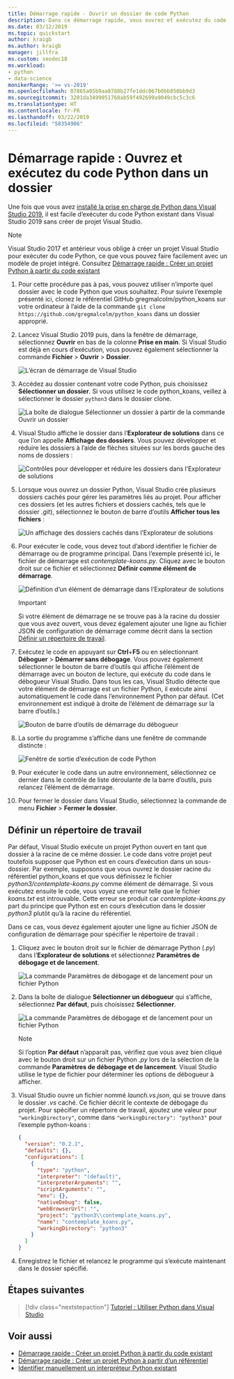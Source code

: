 ```yaml
---
title: Démarrage rapide - Ouvrir un dossier de code Python
description: Dans ce démarrage rapide, vous ouvrez et exécutez du code Python à partir d’un dossier sans utiliser de projet Visual Studio (Visual Studio 2019 uniquement).
ms.date: 03/12/2019
ms.topic: quickstart
author: kraigb
ms.author: kraigb
manager: jillfra
ms.custom: seodec18
ms.workload:
- python
- data-science
monikerRange: '>= vs-2019'
ms.openlocfilehash: 07865a05b9aa8788b27fe1ddc067b0bb858bb9d3
ms.sourcegitcommit: 3201da3499051768ab59f492699a9049cbc5c3c6
ms.translationtype: HT
ms.contentlocale: fr-FR
ms.lasthandoff: 03/22/2019
ms.locfileid: "58354906"
---
```

# <a name="quickstart-open-and-run-python-code-in-a-folder"></a>Démarrage rapide : Ouvrez et exécutez du code Python dans un dossier

Une fois que vous avez [installé la prise en charge de Python dans Visual Studio 2019](installing-python-support-in-visual-studio.md), il est facile d’exécuter du code Python existant dans Visual Studio 2019 sans créer de projet Visual Studio.

> [!Note]
> Visual Studio 2017 et antérieur vous oblige à créer un projet Visual Studio pour exécuter du code Python, ce que vous pouvez faire facilement avec un modèle de projet intégré. Consultez [Démarrage rapide : Créer un projet Python à partir du code existant](quickstart-01-python-in-visual-studio-project-from-existing-code.md)

1. Pour cette procédure pas à pas, vous pouvez utiliser n’importe quel dossier avec le code Python que vous souhaitez. Pour suivre l’exemple présenté ici, clonez le référentiel GitHub gregmalcolm/python_koans sur votre ordinateur à l’aide de la commande `git clone https://github.com/gregmalcolm/python_koans` dans un dossier approprié.

1. Lancez Visual Studio 2019 puis, dans la fenêtre de démarrage, sélectionnez **Ouvrir** en bas de la colonne **Prise en main**. Si Visual Studio est déjà en cours d’exécution, vous pouvez également sélectionner la commande **Fichier** > **Ouvrir** > **Dossier**.

    ![L’écran de démarrage de Visual Studio](media/quickstart-open-folder/01-open-local-folder.png)

1. Accédez au dossier contenant votre code Python, puis choisissez **Sélectionner un dossier**. Si vous utilisez le code python_koans, veillez à sélectionner le dossier `python3` dans le dossier clone.

    ![La boîte de dialogue Sélectionner un dossier à partir de la commande Ouvrir un dossier](media/quickstart-open-folder/02-select-folder.png)

1. Visual Studio affiche le dossier dans l’**Explorateur de solutions** dans ce que l’on appelle **Affichage des dossiers**. Vous pouvez développer et réduire les dossiers à l’aide de flèches situées sur les bords gauche des noms de dossiers :

    ![Contrôles pour développer et réduire les dossiers dans l’Explorateur de solutions](media/quickstart-open-folder/03-expand-collapse-folders.png)

1. Lorsque vous ouvrez un dossier Python, Visual Studio crée plusieurs dossiers cachés pour gérer les paramètres liés au projet. Pour afficher ces dossiers (et les autres fichiers et dossiers cachés, tels que le dossier *.git*), sélectionnez le bouton de barre d’outils **Afficher tous les fichiers** :

    ![Un affichage des dossiers cachés dans l’Explorateur de solutions](media/quickstart-open-folder/05-view-hidden-folders.png)

1. Pour exécuter le code, vous devez tout d’abord identifier le fichier de démarrage ou de programme principal. Dans l’exemple présenté ici, le fichier de démarrage est *contemplate-koans.py*. Cliquez avec le bouton droit sur ce fichier et sélectionnez **Définir comme élément de démarrage**.

    ![Définition d’un élément de démarrage dans l’Explorateur de solutions](media/quickstart-open-folder/06-set-as-startup-item-command.png)

    > [!Important]
    > Si votre élément de démarrage ne se trouve pas à la racine du dossier que vous avez ouvert, vous devez également ajouter une ligne au fichier JSON de configuration de démarrage comme décrit dans la section [Définir un répertoire de travail](#set-a-working-directory).

1. Exécutez le code en appuyant sur **Ctrl**+**F5** ou en sélectionnant **Déboguer** > **Démarrer sans débogage**. Vous pouvez également sélectionner le bouton de barre d’outils qui affiche l’élément de démarrage avec un bouton de lecture, qui exécute du code dans le débogueur Visual Studio. Dans tous les cas, Visual Studio détecte que votre élément de démarrage est un fichier Python, il exécute ainsi automatiquement le code dans l’environnement Python par défaut. (Cet environnement est indiqué à droite de l’élément de démarrage sur la barre d’outils.)

    ![Bouton de barre d’outils de démarrage du débogueur](media/quickstart-open-folder/07-start-debug-toolbar.png)

1. La sortie du programme s’affiche dans une fenêtre de commande distincte :

    ![Fenêtre de sortie d’exécution de code Python](media/quickstart-open-folder/08-result-window.png)

1. Pour exécuter le code dans un autre environnement, sélectionnez ce dernier dans le contrôle de liste déroulante de la barre d’outils, puis relancez l’élément de démarrage.

1. Pour fermer le dossier dans Visual Studio, sélectionnez la commande de menu **Fichier** > **Fermer le dossier**.

## <a name="set-a-working-directory"></a>Définir un répertoire de travail

Par défaut, Visual Studio exécute un projet Python ouvert en tant que dossier à la racine de ce même dossier. Le code dans votre projet peut toutefois supposer que Python est en cours d’exécution dans un sous-dossier. Par exemple, supposons que vous ouvrez le dossier racine du référentiel python_koans et que vous définissez le fichier *python3/contemplate-koans.py* comme élément de démarrage. Si vous exécutez ensuite le code, vous voyez une erreur telle que le fichier *koans.txt* est introuvable. Cette erreur se produit car *contemplate-koans.py* part du principe que Python est en cours d’exécution dans le dossier *python3* plutôt qu’à la racine du référentiel.

Dans ce cas, vous devez également ajouter une ligne au fichier JSON de configuration de démarrage pour spécifier le répertoire de travail :

1. Cliquez avec le bouton droit sur le fichier de démarrage Python (*.py*) dans l’**Explorateur de solutions** et sélectionnez **Paramètres de débogage et de lancement**.

    ![La commande Paramètres de débogage et de lancement pour un fichier Python](media/quickstart-open-folder/09-debug-launch-settings-menu-command.png)

1. Dans la boîte de dialogue **Sélectionner un débogueur** qui s’affiche, sélectionnez **Par défaut**, puis choisissez **Sélectionner**.

    ![La commande Paramètres de débogage et de lancement pour un fichier Python](media/quickstart-open-folder/10-select-debugger.png)

    > [!Note]
    > Si l’option **Par défaut** n’apparaît pas, vérifiez que vous avez bien cliqué avec le bouton droit sur un fichier Python *.py* lors de la sélection de la commande **Paramètres de débogage et de lancement**. Visual Studio utilise le type de fichier pour déterminer les options de débogueur à afficher.

1. Visual Studio ouvre un fichier nommé *launch.vs.json*, qui se trouve dans le dossier *.vs* caché. Ce fichier décrit le contexte de débogage du projet. Pour spécifier un répertoire de travail, ajoutez une valeur pour `"workingDirectory"`, comme dans `"workingDirectory": "python3"` pour l’exemple python-koans :

    ```json
    {
      "version": "0.2.1",
      "defaults": {},
      "configurations": [
        {
          "type": "python",
          "interpreter": "(default)",
          "interpreterArguments": "",
          "scriptArguments": "",
          "env": {},
          "nativeDebug": false,
          "webBrowserUrl": "",
          "project": "python3\\contemplate_koans.py",
          "name": "contemplate_koans.py",
          "workingDirectory": "python3"
        }
      ]
    }
    ```

1. Enregistrez le fichier et relancez le programme qui s’exécute maintenant dans le dossier spécifié.

## <a name="next-steps"></a>Étapes suivantes

> [!div class="nextstepaction"]
> [Tutoriel : Utiliser Python dans Visual Studio](tutorial-working-with-python-in-visual-studio-step-01-create-project.md)

## <a name="see-also"></a>Voir aussi

- [Démarrage rapide : Créer un projet Python à partir du code existant](quickstart-01-python-in-visual-studio-project-from-existing-code.md)
- [Démarrage rapide : Créer un projet Python à partir d’un référentiel](quickstart-03-python-in-visual-studio-project-from-repository.md)
- [Identifier manuellement un interpréteur Python existant](managing-python-environments-in-visual-studio.md#manually-identify-an-existing-environment)
